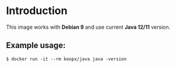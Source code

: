 # Introduction #

This image works with **Debian 9** and use current **Java 12/11** version.

## Example usage: ##

`$ docker run -it --rm keopx/java java -version`
